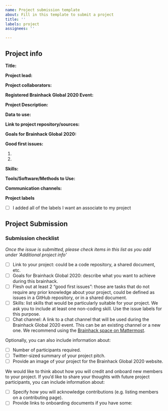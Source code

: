```yaml
---
name: Project submission template
about: Fill in this template to submit a project
title: ''
labels: project
assignees: ''

---
```


<!-- Guidelines

We are very excited to meet you at Brainhack Global 2020 🎉. To submit a project, you need to be an attendee to one of the Brainhack Global 2020 events listed on the [Brainhack Global 2020 webpage](https://brainhack.org/global2020/events/). Please, register for the event that is most suitable to your location, time zone, interest, and/or project prior to submitting one. Thank you!

We have prepared a checklist to help with your project submission. Here is how to proceed:

Before filling in any part please check items in the checklist below as you go through them.
Once you are done (at least all 'required' items must be provided), please delete the "Guidelines" section, submit your issue and add a comment saying 'Hi @Brainhack-Global/project-monitors: my project is ready!'
Thank you!

After the issue is submitted, we will assign a 'project monitor' from the event location that you are registered with to review your submission. Once the submission is approved by the 'project monitor', they will add the label 'Project is ready' and it will appear on [Brainhack Global 2020 Projects](https://brainhack.org/global2020/projects) page with a separate project dedicated webpage. 

Note that you can always update your issue which will also change your page on the website accordingly.

If at any time you need help from us or anything is unclear, please add a comment and ping your project monitor. Our team is here to help! -->

## Project info

**Title:**
<!-- Add a title that reflects what the code (or content) will do in a way that makes sense to newcomers who want to contribute to your project. -->

**Project lead:**
<!-- Add full name (and Twitter and Mattermost handle if possible) of the contact person. -->

**Project collaborators:**
<!-- Add full names (and Twitter handles if possible) of any person contributing to the project. Try to follow the [all-contributors specification](https://github.com/all-contributors/all-contributors). Contributions of any kind are welcome! -->

**Registered Brainhack Global 2020 Event:**
<!-- Specify the city and country of the Brainhack Global 2020 event that you
registered for. If your local event has a special name or topic (e.g. Brainhack
London - Clinical Neuroanatomy), please do specify that as well to help us
distinguish between potential events in the same city. -->

**Project Description:**
<!-- Add a brief description of the project. Try to include all the relevant information to answer the following questions:
What are you doing, for who, and why;
What makes your project special and exciting;
A short example;
How to get started;
Where to find key resources; -->

**Data to use:**
<!-- If your project uses data, add a short description of the data and a link to its source. -->

**Link to project repository/sources:**
<!-- Add a link to the project’s GitHub repo or website. -->

**Goals for Brainhack Global 2020:**
<!-- Add a list of milestones or deliverables that you expect to achieve during the event. Try to provide goals of varying complexity for contributors with different sets of skills. -->

**Good first issues:**
<!-- Add a list of tasks to help new contributors find easy gateways into open source projects. -->

1.
2.

**Skills:**
<!-- Add a list of skills needed to contribute to this project. Try to think of both coding and non-coding skills. You can provide predefined skill levels, but it’s better if you give concrete examples of the type of task contributors will be facing. Please make sure you create equal opportunities to accommodate the newcomers in your project to learn from each other and share the experiences. -->

**Tools/Software/Methods to Use:**
<!-- Add a list of tools/software/methods that are advised to be installed/reviewed ahead of the event to gain a bit of time with the installation of the software, preparation of the environments or describing the methods that will be needed to contribute to this project. Try to think of both coding and non-coding details regarding such to be listed. -->

**Communication channels:**
<!-- Add links to chat channels in Slack or Mattermost -->


<!-- [ ] Video channel: Please write here the communication channel (Zoom, Jitsi, Twitch, or any other platform) you will be using to work collaboratively however please keep them as commented to avoid any public sharing. Once you set up your project Mattermost communication channel, make sure you write the link of the video channel at the header of the Mattermost channel for your attendees to know --> 

**Project labels**
<!-- Please prepend a hashtag (#) to all of the labels that fit your project, then tick the box below to state you did so (either by adding an 'x' between square brackets or by ticking it after submission). Please make sure that you stick by the labels listed for each topic below, rather than adding any new one, for further actions to work properly on the issue labels.

E.g. my project is about the modulatory effect of salmon mousse on British supper survival
In the following list:
```
meal:
brunch, supper
type:
mousse, salmon, squid
```
I'm going to hashtag all of the labels I need my project to be indexed in:
```
meal:
brunch, #supper
type:
#mousse, #salmon, squid
```

Now the real list (please indicate all of the labels you'd like to add to your project):

- Type of project:
coding_methods, data_management, documentation, method_development,
pipeline_development, tutorial_recording, visualization

- Project development status:
0_concept_no_content, 1_basic structure, 2_releases_existing

- Topic of the projet:
Bayesian_approaches, causality, connectome, data_visualisation, deep_learning,
diffusion, diversity_inclusivity_equality, EEG_EventRelatedResponseModelling,
EEG_source_modelling, Granger_causality, hypothesis_testing, ICA, information_theory,
machine_learning, MR_methodologies, neural_decoding, neural_encoding, neural_networks,
PCA, physiology, reinforcement_learning, reproducible_scientific_methods, single_neuron_models,
statistical_modelling, systems_neuroscience, tractography

- Tools used in the project:
AFNI, ANTs, BIDS, Brainstorm, CPAC, Datalad, DIPY, FieldTrip, fMRIPrep, Freesurfer,
FSL, Jupyter, MNE, MRtrix, Nipype, NWB, SPM

- Tools skill level required to enter the project (more than one possible):
comfortable, expert, familiar, no_skills_required

- Programming language used in the project:
no_programming_involved, C++, containerization, documentation, Java, Julia, Matlab,
Python, R, shell_scripting, Unix_command_line, Web, workflows

- Modalities involved in the project (if any):
behavioral, DWI, ECG, ECOG, EEG, eye_tracking, fMRI, fNIRS, MEG, MRI, PET, TDCS, TMS

- Git skills reuired to enter the project (more than one possible):
0_no_git_skills, 1_commit_push, 2_branches_PRs, 3_continuous_integration
-->

- [ ] I added all of the labels I want an associate to my project

## Project Submission

### Submission checklist

*Once the issue is submitted, please check items in this list as you add under ‘Additional project info’*

- [ ] Link to your project: could be a code repository, a shared document, etc.
- [ ] Goals for Brainhack Global 2020: describe what you want to achieve during this brainhack.
- [ ] Flesh out at least 2 “good first issues”: those are tasks that do not require any prior knowledge about your project, could be defined as issues in a GitHub repository, or in a shared document.
- [ ] Skills: list skills that would be particularly suitable for your project. We ask you to include at least one non-coding skill. Use the issue labels for this purpose.
- [ ] Chat channel: A link to a chat channel that will be used during the Brainhack Global 2020 event. This can be an existing channel or a new one. We recommend using the [Brainhack space on Mattermost](https://mattermost.brainhack.org/).
<!-- [ ] Video channel: A link to a video channel that will be used during the Brainhack Global 2020 Brainhack. This can be an existing channel or a new one. For instance a [Jitsi meet room](https://meet.jit.si/). **Please, do not make the video channel public in here**: post a message in your chat channel and pin it so that it remains private, you do not get undesired content, and contributors can still have access to it..-->

Optionally, you can also include information about:

- [ ] Number of participants required.
- [ ] Twitter-sized summary of your project pitch.
- [ ] Provide an image of your project for the Brainhack Global 2020 website. 
<!-- You can put an image anywhere in this issue and it will be used to build your project page on the website. -->

We would like to think about how you will credit and onboard new members to your project. If you’d like to share your thoughts with future project participants, you can include information about:

- [ ] Specify how you will acknowledge contributions (e.g. listing members on a contributing page).
- [ ] Provide links to onboarding documents if you have some:
